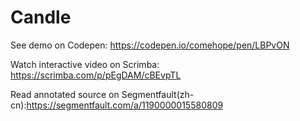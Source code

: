 # Candle

See demo on Codepen: https://codepen.io/comehope/pen/LBPvON

Watch interactive video on Scrimba: https://scrimba.com/p/pEgDAM/cBEvpTL

Read annotated source on Segmentfault(zh-cn):https://segmentfault.com/a/1190000015580809 